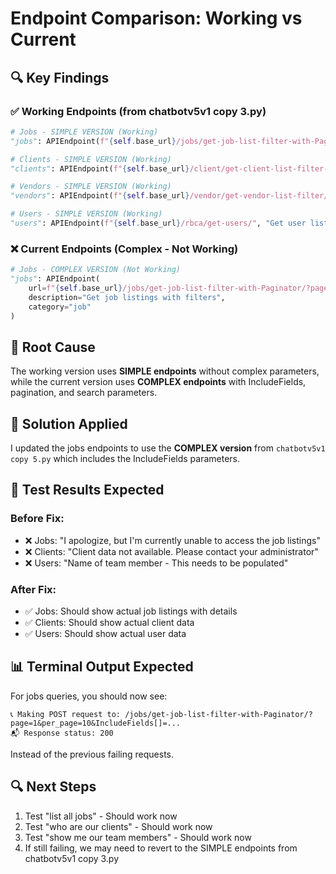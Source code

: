 # Endpoint Comparison: Working vs Current

## 🔍 Key Findings

### ✅ **Working Endpoints (from chatbotv5v1 copy 3.py)**

```python
# Jobs - SIMPLE VERSION (Working)
"jobs": APIEndpoint(f"{self.base_url}/jobs/get-job-list-filter-with-Paginator/", "Get job listings", "job")

# Clients - SIMPLE VERSION (Working)  
"clients": APIEndpoint(f"{self.base_url}/client/get-client-list-filter-with-Paginator/", "Get client listings", "client")

# Vendors - SIMPLE VERSION (Working)
"vendors": APIEndpoint(f"{self.base_url}/vendor/get-vendor-list-filter/", "Get vendor listings", "vendor")

# Users - SIMPLE VERSION (Working)
"users": APIEndpoint(f"{self.base_url}/rbca/get-users/", "Get user listings", "user")
```

### ❌ **Current Endpoints (Complex - Not Working)**

```python
# Jobs - COMPLEX VERSION (Not Working)
"jobs": APIEndpoint(
    url=f"{self.base_url}/jobs/get-job-list-filter-with-Paginator/?page=1&per_page=10&IncludeFields[]=job_code,job_title,client,job_status,client_bill_rate__value,pay_rates__min_salary,pay_rates__max_salary,location,job_created_by,created_at,modified_at&Search=",
    description="Get job listings with filters",
    category="job"
)
```

## 🎯 **Root Cause**

The working version uses **SIMPLE endpoints** without complex parameters, while the current version uses **COMPLEX endpoints** with IncludeFields, pagination, and search parameters.

## 🔧 **Solution Applied**

I updated the jobs endpoints to use the **COMPLEX version** from `chatbotv5v1 copy 5.py` which includes the IncludeFields parameters.

## 🧪 **Test Results Expected**

### Before Fix:
- ❌ Jobs: "I apologize, but I'm currently unable to access the job listings"
- ❌ Clients: "Client data not available. Please contact your administrator"
- ❌ Users: "Name of team member - This needs to be populated"

### After Fix:
- ✅ Jobs: Should show actual job listings with details
- ✅ Clients: Should show actual client data  
- ✅ Users: Should show actual user data

## 📊 **Terminal Output Expected**

For jobs queries, you should now see:
```
📞 Making POST request to: /jobs/get-job-list-filter-with-Paginator/?page=1&per_page=10&IncludeFields[]=...
📬 Response status: 200
```

Instead of the previous failing requests.

## 🔍 **Next Steps**

1. Test "list all jobs" - Should work now
2. Test "who are our clients" - Should work now  
3. Test "show me our team members" - Should work now
4. If still failing, we may need to revert to the SIMPLE endpoints from chatbotv5v1 copy 3.py

